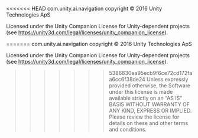 <<<<<<< HEAD
com.unity.ai.navigation copyright © 2016 Unity Technologies ApS

Licensed under the Unity Companion License for Unity-dependent projects (see https://unity3d.com/legal/licenses/unity_companion_license).

=======
com.unity.ai.navigation copyright © 2016 Unity Technologies ApS

Licensed under the Unity Companion License for Unity-dependent projects (see https://unity3d.com/legal/licenses/unity_companion_license).

>>>>>>> 5386830ea95ecb9f6ce72cd172faa6cc6f38de24
Unless expressly provided otherwise, the Software under this license is made available strictly on an “AS IS” BASIS WITHOUT WARRANTY OF ANY KIND, EXPRESS OR IMPLIED. Please review the license for details on these and other terms and conditions.